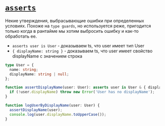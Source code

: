# [`asserts`](../index.md)

Некие утверждения, выбрасывающие ошибки при определенных условиях. Похоже на `type guards`, но используется реже, пригодится только когда в рантайме мы хотим выбросить ошибку и как-то обработать ее.

- `asserts user is User` - доказываем ts, что user имеет тип User
- `{ displayName: string }` - доказываем ts, что user имеет свойство displayName с значением строка

```ts
type User = {
  name: string;
  displayName: string | null;
};

function assertDisplayName(user: User): asserts user is User & { displayName: string } {
  if (!user.displayName) throw new Error('User has no displayName');
}

function logUserByDisplayName(user: User) {
  assertDisplayName(user);
  console.log(user.displayName.toUpperCase());
}
```

